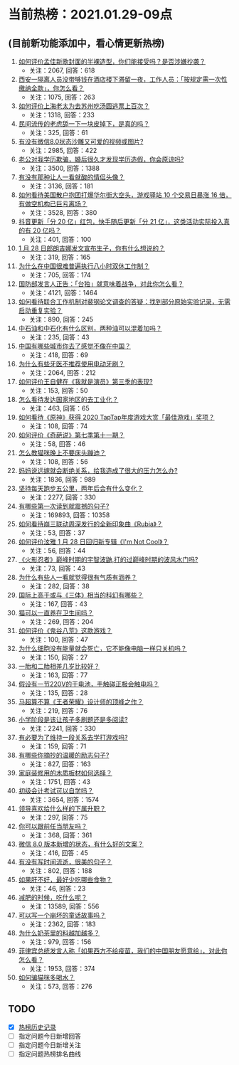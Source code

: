 # 当前热榜：2021.01.29-09点
## (目前新功能添加中，看心情更新热榜)
1. [如何评价孟佳新歌封面的半裸造型，你们能接受吗？是否涉嫌抄袭？](https://www.zhihu.com/question/441630051)
    * 关注：2067, 回答：618
2. [西安一隔离人员没带够钱在酒店楼下滞留一夜，工作人员：「按规定需一次性缴纳全款」，你怎么看？](https://www.zhihu.com/question/441416399)
    * 关注：1075, 回答：263
3. [如何评价上海老太为去苏州吃汤圆逃票上百次？](https://www.zhihu.com/question/441465968)
    * 关注：1318, 回答：233
4. [民间流传的老虎舔一下一块皮掉下，是真的吗？](https://www.zhihu.com/question/440186147)
    * 关注：325, 回答：61
5. [有没有微信8.0状态沙雕又可爱的视频或图片?](https://www.zhihu.com/question/441253090)
    * 关注：2985, 回答：422
6. [老公对我学历欺骗，婚后很久才发现学历造假，你会原谅吗?](https://www.zhihu.com/question/347657075)
    * 关注：3500, 回答：1388
7. [有没有那种让人一看就酸的情侣头像？](https://www.zhihu.com/question/432753689)
    * 关注：3136, 回答：181
8. [如何看待美国散户抱团打爆华尔街大空头，游戏驿站 10 个交易日暴涨 16 倍，有做空机构已巨亏离场？](https://www.zhihu.com/question/441605142)
    * 关注：3528, 回答：380
9. [抖音更新「分 20 亿」红包，快手随后更新「分 21 亿」，这类活动实际投入真的有 20 亿吗？](https://www.zhihu.com/question/441453090)
    * 关注：401, 回答：100
10. [1 月 28 日郎朗吉娜发文宣布生子，你有什么想说的？](https://www.zhihu.com/question/441716137)
    * 关注：319, 回答：165
11. [为什么在中国很难普遍执行八小时双休工作制？](https://www.zhihu.com/question/441330415)
    * 关注：705, 回答：174
12. [国防部发言人正告：「台独」就意味着战争，对此你怎么看？](https://www.zhihu.com/question/441675150)
    * 关注：4121, 回答：1464
13. [如何看待联合工作机制对裴钢论文调查的答疑：找到部分原始实验记录，无需启动重复实验？](https://www.zhihu.com/question/441750359)
    * 关注：890, 回答：245
14. [中石油和中石化有什么区别，两种油可以混着加吗？](https://www.zhihu.com/question/349457216)
    * 关注：235, 回答：43
15. [中国有哪些城市你去了感觉不像在中国？](https://www.zhihu.com/question/441522495)
    * 关注：418, 回答：69
16. [为什么有些牙医不推荐使用电动牙刷？](https://www.zhihu.com/question/364359077)
    * 关注：2064, 回答：212
17. [如何评价王自健在《我就是演员》第三季的表现?](https://www.zhihu.com/question/434577571)
    * 关注：153, 回答：50
18. [怎么看待发达国家地区的去工业化？](https://www.zhihu.com/question/440112836)
    * 关注：463, 回答：65
19. [如何看待《原神》获得 2020 TapTap年度游戏大赏「最佳游戏」奖项？](https://www.zhihu.com/question/441707802)
    * 关注：108, 回答：74
20. [如何评价《奇葩说》第七季第十一期？](https://www.zhihu.com/question/441708232)
    * 关注：58, 回答：46
21. [怎么教猫咪晚上不要床头蹦迪？](https://www.zhihu.com/question/440770837)
    * 关注：108, 回答：56
22. [妈妈说远嫁就会断绝关系，给我造成了很大的压力怎么办?](https://www.zhihu.com/question/430789524)
    * 关注：1836, 回答：989
23. [坚持每天跑步五公里，两年后会有什么变化？](https://www.zhihu.com/question/418315082)
    * 关注：2277, 回答：330
24. [有哪些第一次读到就震撼的句子?](https://www.zhihu.com/question/328988589)
    * 关注：169893, 回答：10358
25. [如何看待崩三联动周深发行的全新印象曲《Rubia》？](https://www.zhihu.com/question/441756275)
    * 关注：53, 回答：37
26. [如何评价泫雅 1 月 28 日回归新专辑《I'm Not Cool》？](https://www.zhihu.com/question/441687390)
    * 关注：56, 回答：44
27. [《火影忍者》巅峰时期的宇智波鼬,打的过巅峰时期的波风水门吗?](https://www.zhihu.com/question/441235998)
    * 关注：73, 回答：43
28. [为什么有些人一看就觉得很有气质有涵养？](https://www.zhihu.com/question/283957149)
    * 关注：282, 回答：38
29. [国际上高于或与《三体》相当的科幻有哪些？](https://www.zhihu.com/question/441182628)
    * 关注：167, 回答：43
30. [猫可以一直养在卫生间吗？](https://www.zhihu.com/question/439219924)
    * 关注：269, 回答：204
31. [如何评价《鬼谷八荒》这款游戏？](https://www.zhihu.com/question/441544416)
    * 关注：100, 回答：47
32. [为什么细胞没有能量就会死亡，它不能像电脑一样只关机吗？](https://www.zhihu.com/question/441076083)
    * 关注：150, 回答：27
33. [一胎和二胎相差几岁比较好？](https://www.zhihu.com/question/440730945)
    * 关注：163, 回答：77
34. [假设有一节220V的干电池，手触碰正极会触电吗？](https://www.zhihu.com/question/20855154)
    * 关注：135, 回答：28
35. [马超算不算《王者荣耀》设计师的顶峰之作？](https://www.zhihu.com/question/406602884)
    * 关注：219, 回答：76
36. [小学阶段是该让孩子多刷题还是多阅读?](https://www.zhihu.com/question/387030054)
    * 关注：2241, 回答：330
37. [有必要为了维持一段关系去学打游戏吗?](https://www.zhihu.com/question/440873641)
    * 关注：159, 回答：71
38. [有哪些你摘抄的温暖的励志句子?](https://www.zhihu.com/question/435739334)
    * 关注：827, 回答：163
39. [家庭装修用的木质板材如何选择？](https://www.zhihu.com/question/20670917)
    * 关注：1751, 回答：43
40. [初级会计考试可以自学吗？](https://www.zhihu.com/question/35450779)
    * 关注：3654, 回答：1574
41. [领导喜欢给什么样的下属升职？](https://www.zhihu.com/question/344232081)
    * 关注：297, 回答：75
42. [你可以跟前任当朋友吗？](https://www.zhihu.com/question/440075814)
    * 关注：368, 回答：361
43. [微信 8.0 版本新增的状态，有什么好的文案？](https://www.zhihu.com/question/440539117)
    * 关注：416, 回答：45
44. [有没有写时间流逝，很美的句子？](https://www.zhihu.com/question/288783358)
    * 关注：802, 回答：188
45. [如果肝不好，最好少吃哪些食物？](https://www.zhihu.com/question/435738194)
    * 关注：46, 回答：23
46. [减肥的时候，吃什么呢？](https://www.zhihu.com/question/22960481)
    * 关注：13589, 回答：556
47. [可以写一个崩坏的童话故事吗？](https://www.zhihu.com/question/426166872)
    * 关注：2362, 回答：183
48. [为什么奶茶里的料越加越多？](https://www.zhihu.com/question/435709314)
    * 关注：979, 回答：156
49. [菲律宾总统发言人称「如果西方不给疫苗，我们的中国朋友愿意给」，对此你怎么看？](https://www.zhihu.com/question/437062889)
    * 关注：1953, 回答：374
50. [如何骗猫咪多喝水？](https://www.zhihu.com/question/433215489)
    * 关注：573, 回答：276
## TODO
* [x] [热榜历史记录](hot_history/AllHot.md)
* [ ] 指定问题今日新增回答
* [ ] 指定问题今日新增关注
* [ ] 指定问题热榜排名曲线
